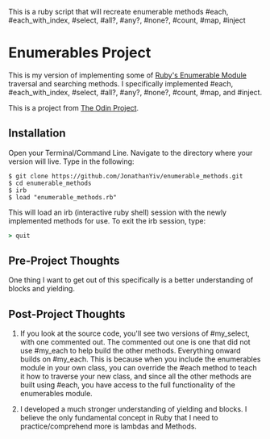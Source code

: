 This is a ruby script that will recreate enumerable methods #each, #each_with_index, #select, #all?, #any?, #none?, #count, #map, #inject

# Enumerables Project

This is my version of implementing some of [Ruby's Enumerable Module](https://ruby-doc.org/core-2.4.1/Enumerable.html) traversal and searching methods.
I specifically implemented #each, #each_with_index, #select, #all?, #any?, #none?, #count, #map, and #inject.

This is a project from [The Odin Project](https://www.theodinproject.com/courses/ruby-programming/lessons/advanced-building-blocks).

## Installation

Open your Terminal/Command Line. Navigate to the directory where your version will live. Type in the following:

```
$ git clone https://github.com/JonathanYiv/enumerable_methods.git
$ cd enumerable_methods
$ irb
$ load "enumerable_methods.rb"
```

This will load an irb (interactive ruby shell) session with the newly implemented methods for use.
To exit the irb session, type:

```ruby
> quit
```

## Pre-Project Thoughts

One thing I want to get out of this specifically is a better understanding of blocks and yielding.

## Post-Project Thoughts
1. If you look at the source code, you'll see two versions of #my_select, with one commented out. The commented out one is one that did not use #my_each to help build the other methods. Everything onward builds on #my_each. This is because when you include the enumerables module in your own class, you can override the #each method to teach it how to traverse your new class, and since all the other methods are built using #each, you have access to the full functionality of the enumerables module.

2. I developed a much stronger understanding of yielding and blocks. I believe the only fundamental concept in Ruby that I need to practice/comprehend more is lambdas and Methods.
